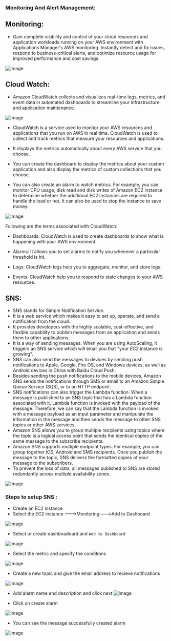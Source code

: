 ### Monitoring And Alert Management:

## Monitoring:

- Gain complete visibility and control of your cloud resources and application workloads running on your AWS environment with Applications Manager's AWS monitoring. Instantly detect and fix issues, respond to business-critical alerts, and optimize resource usage for improved performance and cost savings.

 ![image](https://user-images.githubusercontent.com/97250268/200147743-c60e1d2b-111b-44e7-bce8-6f736cc33f4d.png)
 
 
 ## Cloud Watch:
 
 - Amazon CloudWatch collects and visualizes real-time logs, metrics, and event data in automated dashboards to streamline your infrastructure and application maintenance.

![image](https://user-images.githubusercontent.com/97250268/200147945-f50931b5-b3a6-4ff5-9976-506912764d3a.png)

- CloudWatch is a service used to monitor your AWS resources and applications that you run on AWS in real time. CloudWatch is used to collect and track metrics that measure your resources and applications.

- It displays the metrics automatically about every AWS service that you choose.

- You can create the dashboard to display the metrics about your custom application and also display the metrics of custom collections that you choose.

- You can also create an alarm to watch metrics. For example, you can monitor CPU usage, disk read and disk writes of Amazon EC2 instance to determine whether the additional EC2 instances are required to handle the load or not. It can also be used to stop the instance to save money.


![image](https://user-images.githubusercontent.com/97250268/200147760-9bcaddbf-7fab-4be1-b80a-736d9378d5d0.png)

Following are the terms associated with CloudWatch:

- Dashboards: CloudWatch is used to create dashboards to show what is happening with your AWS environment.

- Alarms: It allows you to set alarms to notify you whenever a particular threshold is hit.

- Logs: CloudWatch logs help you to aggregate, monitor, and store logs.

- Events: CloudWatch help you to respond to state changes to your AWS resources.

## SNS:

- SNS stands for Simple Notification Service.
- It is a web service which makes it easy to set up, operate, and send a notification from the cloud.
- It provides developers with the highly scalable, cost-effective, and flexible capability to publish messages from an application and sends them to other applications.
- It is a way of sending messages. When you are using AutoScaling, it triggers an SNS service which will email you that "your EC2 instance is growing".
- SNS can also send the messages to devices by sending push notifications to Apple, Google, Fire OS, and Windows devices, as well as Android devices in China with Baidu Cloud Push.
- Besides sending the push notifications to the mobile devices, Amazon SNS sends the notifications through SMS or email to an Amazon Simple Queue Service (SQS), or to an HTTP endpoint.
- SNS notifications can also trigger the Lambda function. When a message is published to an SNS topic that has a Lambda function associated with it, Lambda function is invoked with the payload of the message. Therefore, we can say that the Lambda function is invoked with a message payload as an input parameter and manipulate the information in the message and then sends the message to other SNS topics or other AWS services.
- Amazon SNS allows you to group multiple recipients using topics where the topic is a logical access point that sends the identical copies of the same message to the subscribe recipients.
- Amazon SNS supports multiple endpoint types. For example, you can group together IOS, Android and SMS recipients. Once you publish the message to the topic, SNS delivers the formatted copies of your message to the subscribers.
- To prevent the loss of data, all messages published to SNS are stored redundantly across multiple availability zones.

![image](https://user-images.githubusercontent.com/97250268/200147781-b7fd0a41-cfc6-4116-b75b-4e663847535a.png)

### Steps to setup SNS :
- Create an EC2 instance
- Select the EC2 instance --->Monitoring--->Add to Dashboard

![image](https://user-images.githubusercontent.com/97250268/200175729-c929a168-1c6b-459d-8259-8a32767a0741.png)

- Select or create dashboadoard and `Add to Dashboard`

![image](https://user-images.githubusercontent.com/97250268/200175815-4af1b070-075f-429e-8994-f74fed34fff6.png)

- Select the metric and specify the conditions 

![image](https://user-images.githubusercontent.com/97250268/200176722-9ed79141-302b-44d0-a277-5f9ff30babb1.png)

- Create a new topic and give the email address to recieve notifications

![image](https://user-images.githubusercontent.com/97250268/200177005-c1e70107-4a24-4b84-af70-84e90f7aa914.png)

- Add alarm name and description and click next
![image](https://user-images.githubusercontent.com/97250268/200177102-bb4788fa-6cb9-48ee-9df2-83f0eb855e68.png)

- Click on create alarm

![image](https://user-images.githubusercontent.com/97250268/200177149-5f05a73d-f000-4ff4-a7e2-e316ba7dbcbc.png)
 
 - You can see the message successfully created alarm
 
 ![image](https://user-images.githubusercontent.com/97250268/200177242-d1a10f1c-0f88-4f71-af47-7c4b8c32534c.png)


